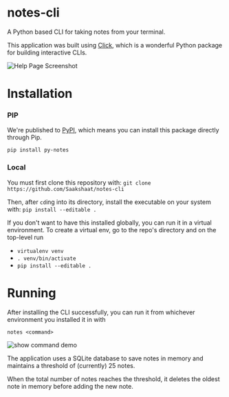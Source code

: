 # notes-cli

A Python based CLI for taking notes from your terminal. 

This application was built using [Click](https://click.palletsprojects.com/), which is a wonderful Python package for building interactive CLIs. 

![Help Page Screenshot](https://imgur.com/vLY8omF.jpg)

# Installation
### PIP
We're published to [PyPI](https://pypi.org/project/py-notes/), which means you can install this package directly through Pip.

`pip install py-notes`

### Local
You must first clone this repository with:
`git clone https://github.com/Saakshaat/notes-cli`

Then, after `cd`ing into its directory, install the executable on your system with:
`pip install --editable .`

If you don't want to have this installed globally, you can run it in a virtual environment. To create a virtual env, go to the repo's directory and on the top-level run
- `virtualenv venv`
- `. venv/bin/activate`
- `pip install --editable .`

# Running

After installing the CLI successfully, you can run it from whichever environment you installed it in with

`notes <command>` 

![show command demo](https://imgur.com/NPrJgvI.jpg)

 The application uses a SQLite database to save notes in memory and maintains a threshold of (currently) 25 notes. 
 
 When the total number of notes reaches the threshold, it deletes the oldest note in memory before adding the new note.